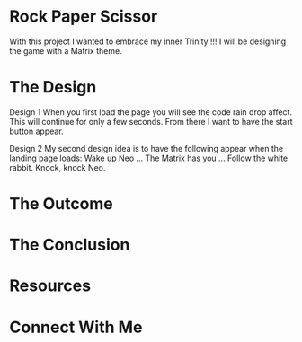 # Rock Paper Scissor
With this project I wanted to embrace my inner Trinity !!! I will be designing the game with a Matrix theme.

# The Design
Design 1
When you first load the page you will see the code rain drop affect. This will continue for only a few seconds. From there I want to have the start button appear. 

Design 2
My second design idea is to have the following appear when the landing page loads:
Wake up Neo ...
The Matrix has you ...
Follow the white rabbit.
Knock, knock Neo. 


# The Outcome 

# The Conclusion 

# Resources 

# Connect With Me 

